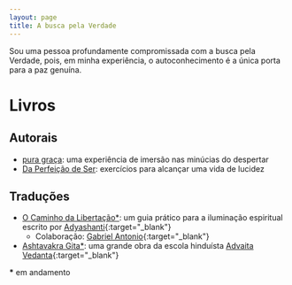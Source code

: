 ```yaml
---
layout: page
title: A busca pela Verdade
---
```


Sou uma pessoa profundamente compromissada com a busca pela Verdade, pois, em minha
experiência, o autoconhecimento é a única porta para a paz genuína.

# Livros

## Autorais

- [pura graça](https://github.com/arthurpaulino/livros/raw/master/pura%20graca/pura%20gra%C3%A7a.pdf): uma experiência de imersão nas minúcias do despertar
- [Da Perfeição de Ser](https://github.com/arthurpaulino/livros/raw/master/da%20perfeicao%20de%20ser/Da%20Perfei%C3%A7%C3%A3o%20de%20Ser.pdf): exercícios para alcançar uma vida de lucidez

## Traduções

- [O Caminho da Libertação\*](https://github.com/arthurpaulino/livros/raw/master/o%20caminho%20da%20libertacao/O%20Caminho%20da%20Liberta%C3%A7%C3%A3o.pdf): um guia prático para a iluminação espiritual escrito por [Adyashanti](http://adyashanti.org/){:target="\_blank"}
  - Colaboração: [Gabriel Antonio](https://www.facebook.com/gabriel.antonio.35912672){:target="\_blank"}
- [Ashtavakra Gita\*](https://github.com/arthurpaulino/livros/raw/master/ashtavakra%20gita/Ashtavakra%20Gita.pdf): uma grande obra da escola hinduísta [Advaita Vedanta](https://en.wikipedia.org/wiki/Advaita_Vedanta){:target="\_blank"}

**\*** em andamento
